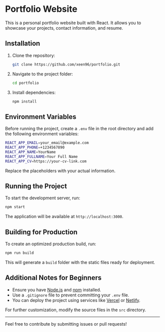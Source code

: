 # Portfolio Website

This is a personal portfolio website built with React. It allows you to showcase your projects, contact information, and resume.

## Installation

1. Clone the repository:
   ```sh
   git clone https://github.com/xeen96/portfolio.git
   ```
2. Navigate to the project folder:
   ```sh
   cd portfolio
   ```
3. Install dependencies:
   ```sh
   npm install
   ```

## Environment Variables

Before running the project, create a `.env` file in the root directory and add the following environment variables:

```sh
REACT_APP_EMAIL=your_email@example.com
REACT_APP_PHONE=+1234567890
REACT_APP_NAME=YourName
REACT_APP_FULLNAME=Your Full Name
REACT_APP_CV=https://your-cv-link.com
```

Replace the placeholders with your actual information.

## Running the Project

To start the development server, run:
```sh
npm start
```

The application will be available at `http://localhost:3000`.

## Building for Production

To create an optimized production build, run:
```sh
npm run build
```

This will generate a `build` folder with the static files ready for deployment.

## Additional Notes for Beginners

- Ensure you have [Node.js](https://nodejs.org/) and [npm](https://www.npmjs.com/) installed.
- Use a `.gitignore` file to prevent committing your `.env` file.
- You can deploy the project using services like [Vercel](https://vercel.com/) or [Netlify](https://www.netlify.com/).

For further customization, modify the source files in the `src` directory.

---

Feel free to contribute by submitting issues or pull requests!
